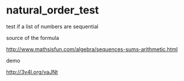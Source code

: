 natural_order_test
==================

test if a list of numbers are sequential

source of the formula

http://www.mathsisfun.com/algebra/sequences-sums-arithmetic.html

demo

http://3v4l.org/vaJNt

